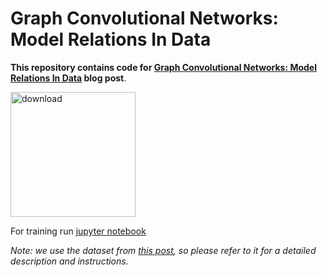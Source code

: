 # Graph Convolutional Networks: Model Relations In Data

**This repository contains code for [Graph Convolutional Networks: Model Relations In Data](https://learnopencv.com/graph-convolutional-networks-model-relations-in-data/) blog post**.

[<img src="https://learnopencv.com/wp-content/uploads/2022/07/download-button-e1657285155454.png" alt="download" width="200">](https://www.dropbox.com/sh/2tokkvu3c2gtlkv/AADct9QCsHZZCTle88gmPDYna?dl=1)

For training run [jupyter notebook](graph_convolutional_networks_model_relations_in_data.ipynb)

_Note: we use the dataset from [this post](../PyTorch-Multi-Label-Image-Classification-Image-Tagging/README.md), so please refer to it for a detailed description and instructions._